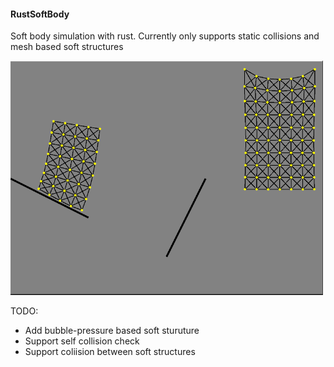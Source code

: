 #### RustSoftBody

Soft body simulation with rust. 
Currently only supports static collisions and mesh based soft structures

<img src="doc/ss.png" width="500" />

TODO:
- Add bubble-pressure based soft sturuture
- Support self collision check
- Support coliision between soft structures

